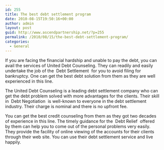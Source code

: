 ```yaml
---
id: 255
title: The best debt settlement program
date: 2010-08-15T19:50:16+00:00
author: admin
layout: post
guid: http://www.ascendpartnership.net/?p=255
permalink: /2010/08/15/the-best-debt-settlement-program/
categories:
  - General
---
```

If you are facing the financial hardship and unable to pay the debt, you can avail the services of United Debt Counseling. They can readily and easily undertake the job of the &nbsp;Debt Settlement&nbsp; for you to avoid filing for bankruptcy. One can get the best debt solution from them as they are well experienced in this line.

The United Debt Counseling is a leading debt settlement company who can get the debt problem solved with more advantages for the clients. Their skill in &nbsp;Debt Negotiation&nbsp; is well-known to everyone in the debt settlement industry. Their charge is nominal and there is no upfront fee.

You can get the best credit counseling from them as they got two decades of experience in this line. The timely guidance for the &nbsp;Debt Relief&nbsp; offered by them can help you to come out of the personal problems very easily. They provide the facility of online viewing of the accounts for their clients through their web site. You can use their debt settlement service and live happily.